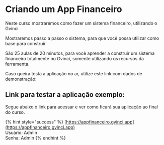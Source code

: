 # Criando um App Financeiro

Neste curso mostraremos como fazer um sistema financeiro, utilizando o Gvinci.

Mostraremos passo a passo o sistema, para que você possa utilizar como base para construir

São 25 aulas de 20 minutos, para você aprender a construir um sistema financeiro totalmente no Gvinci, somente utilizando os recursos da ferramenta.

Caso queira testa a aplicação no ar, utilize este link com dados de demonstração:

##  Link para testar a aplicação exemplo:

Segue abaixo o link para acessar e ver como ficará sua aplicação ao final do curso.

{% hint style="success" %}
[https://appfinanceiro.gvinci.app](https://appfinanceiro.gvinci.app)  
Usuário: Admin  
Senha: Admin
{% endhint %}



